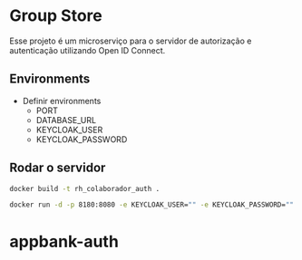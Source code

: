 # Group Store

Esse projeto é um microserviço para o servidor de autorização e autenticação utilizando Open ID Connect.

## Environments

- Definir environments
  - PORT
  - DATABASE_URL
  - KEYCLOAK_USER
  - KEYCLOAK_PASSWORD

## Rodar o servidor

```bash
docker build -t rh_colaborador_auth .
```

```bash
docker run -d -p 8180:8080 -e KEYCLOAK_USER="" -e KEYCLOAK_PASSWORD="" -e PORT=8080 rh_colaborador_auth
```
# appbank-auth
